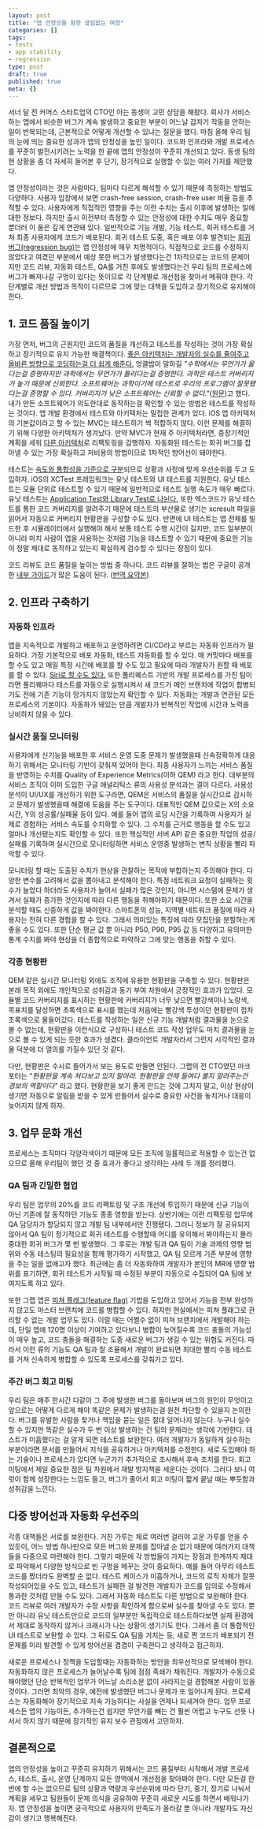 ```yaml
---
layout: post
title: "앱 안정성을 향한 끊임없는 여정"
categories: []
tags:
- tests
- app stability
- regression
type: post
draft: true
published: true
meta: {}
---
```


서너 달 전 커머스 스타트업의 CTO인 아는 동생이 고민 상담을 해왔다. 회사가 서비스하는 앱에서 비슷한 버그가 계속 발생하고 중요한 부분이 어느날 갑자기 작동을 안하는 일이 반복되는데, 근본적으로 어떻게 개선할 수 있냐는 질문을 했다. 마침 올해 우리 팀의 눈에 띄는 중요한 성과가 앱의 안정성을 높인 일이다. 코드와 인프라와 개발 프로세스를 꾸준히 발전시키려는 노력을 한 끝에 앱의 안정성이 꾸준히 개선되고 있다. 동생 팀의 현 상황을 좀 더 자세히 들어본 후 단기, 장기적으로 실행할 수 있는 여러  가지를 제안했다.

앱 안정성이라는 것은 사람마다, 팀마다 다르게 해석할 수 있기 때문에 측정하는 방법도 다양하다. 사용자 입장에서 보면 crash-free session, crash-free user 비율 등을 추적할 수 있다. 사용자에게 직접적인 영향을 주는 이런 수치는 출시 이후에 발생하는 일에 대한 정보다. 하지만 출시 이전부터 측정할 수 있는 안정성에 대한 수치도 매우 중요할 뿐더러 이 둘은 깊게 연관돼 있다. 일반적으로 기능 개발, 기능 테스트, 회귀 테스트를 거쳐 최종 사용자에게 코드가 배포된다. 회귀 테스트 도중, 혹은 배포 이후 발견되는 [회귀 버그(regression bug)](https://ko.wikipedia.org/wiki/회귀_테스트)는 앱 안정성에 매우 치명적이다. 직접적으로 코드를 수정하지 않았다고 여겼던 부분에서 예상 못한 버그가 발생했다는건 1차적으로는 코드의 문제이지만 코드 리뷰, 자동화 테스트, QA를 거친 후에도 발생했다는건 우리 팀의 프로세스에 버그가 빠져나갈 구멍이 있다는 뜻이므로 각 단계별로 개선점을 찾아서 메꿔야 한다. 각 단계별로 개선 방법과 목적이 다르므로 그에 맞는 대책을 도입하고 장기적으로 유지해야 한다.


## 1. 코드 품질 높이기

가장 먼저, 버그의 근원지인 코드의 품질을 개선하고 테스트를 작성하는 것이 가장 확실하고 장기적으로 유지 가능한 해결책이다. [좋은 아키텍처는 개발자의 실수를 줄여주고 올바른 방향으로 코딩하는걸 더 쉽게 해준다.](https://soojin.ro/blog/pragmatic-programmer) 엉클밥이 말하길 *"수학에서는 무언가가 옳다는걸 증명하지만 과학에서는 무언가가 틀리다는걸 증명한다. 과학은 테스트 커버리지가 높기 때문에 신뢰한다. 소프트웨어는 과학이기에 테스트로 우리의 프로그램이 잘못됐다는걸 증명할 수 있다. 커버리지가 낮은 소프트웨어는 신뢰할 수 없다."*([원문](https://twitter.com/unclebobmartin/status/1311295606179102720?s=20))고 했다. 내가 만든 소프트웨어가 의도한대로 동작하는걸 확인할 수 있는 방법은 테스트를 작성하는 것이다. 앱 개발 환경에서 테스트와 아키텍처는 밀접한 관계가 있다. iOS 앱 아키텍처의 기본값이라고 할 수 있는 MVC는 테스트하기 썩 적합하지 않다. 이런 문제를 해결하기 위해 다양한 아키텍처가 생겨났다. 만약 MVC가 현재 주 아키텍처라면, 중장기적인 계획을 세워 [다른 아키텍처](https://academy.realm.io/posts/krzysztof-zablocki-mDevCamp-ios-architecture-mvvm-mvc-viper/)로 리팩토링을 감행하자. 자동화된 테스트는 회귀 버그를 잡아낼 수 있는 가장 확실하고 저비용의 방법이므로 1차적인 방어선이 돼야한다.

테스트는 [속도와 통합성을 기준으로 구분](https://martinfowler.com/articles/practical-test-pyramid.html)되므로 상황과 사정에 맞게 우선순위를 두고 도입하자. iOS의 XCTest 프레임워크는 유닛 테스트와 UI 테스트를 지원한다. 유닛 테스트는 모듈 단위로 테스트할 수 있기 때문에 일반적으로 테스트 실행 속도가 매우 빠르다. 유닛 테스트는 [Application Test와 Library Test로 나뉜다.](https://soojin.ro/blog/application-library-test) 또한 엑스코드가 유닛 테스트를 통한 코드 커버리지를 알려주기 때문에 테스트의 부산물로 생기는 xcresult 파일을 읽어서 자동으로 커버리지 현황판을 구성할 수도 있다. 반면에 UI 테스트는 앱 전체를 빌드한 후 시뮬레이터에서 실행해야 해서 보통 테스트 수행 시간이 길지만, 코드 일부분이 아니라 마치 사람이 앱을 사용하는 것처럼 기능을 테스트할 수 있기 때문에 중요한 기능이 정말 제대로 동작하고 있는지 확실하게 검수할 수 있다는 장점이 있다.

코드 리뷰도 코드 품질을 높이는 방법 중 하나다. 코드 리뷰를 잘하는 법은 구글이 공개한 [내부 가이드](https://google.github.io/eng-practices/)가 많은 도움이 된다. ([번역 요약본](https://soojin.ro/review/))

## 2. 인프라 구축하기

### 자동화 인프라

앱을 지속적으로 개발하고 배포하고 운영하려면 CI/CD라고 부르는 자동화 인프라가 필요하다. 가장 기본적으로 배포 자동화, 테스트 자동화를 할 수 있다. 매 커밋마다 배포를 할 수도 있고 매일 특정 시간에 배포를 할 수도 있고 필요에 따라 개발자가 원할 때 배포를 할 수 있다. [Siri로 할 수도 있다.](https://soojin.ro/blog/hey-siri-deploy-app) 또한 풀리퀘스트 기반의 개발 프로세스를 가진 팀이라면 풀리퀘마다 테스트를 자동으로 실행시켜서 새 코드가 메인 브랜치에 작업이 합병되기도 전에 기존 기능이 망가지지 않았는지 확인할 수 있다. 자동화는 개발과 연관된 모든 프로세스의 기본이다. 자동화가 돼있는 만큼 개발자가 반복적인 작업에 시간과 노력을 낭비하지 않을 수 있다.


### 실시간 품질 모니터링

사용자에게 신기능을 배포한 후 서비스 운영 도중 문제가 발생했을때 신속정확하게 대응하기 위해서는 모니터링 기반이 갖춰져 있어야 한다. 최종 사용자가 느끼는 서비스 품질을 반영하는 수치를 Quality of Experience Metrics(이하 QEM) 라고 한다. 대부분의 서비스 조직이 이미 도입한 구글 애널리틱스 류의 사용성 분석과는 결이 다르다. 사용성 분석이 UI/UX를 개선하기 위한 도구라면, QEM은 서비스의 품질을 실시간으로 감시하고 문제가 발생했을때 해결에 도움을 주는 도구이다. 대표적인 QEM 값으로는 X의 소요 시간, Y의 성공률/실패율 등이 있다. 예를 들어 앱의 로딩 시간을 기록하여 사용자가 실제로 경험하는 서비스 속도를 수치화할 수 있다. 그 수치를 근거로 행동을 할 수도 있고 얼마나 개선됐는지도 확인할 수 있다. 또한 핵심적인 서버 API 같은 중요한 작업의 성공/실패를 기록하여 실시간으로 모니터링하면 서비스 운영중 발생하는 변칙 상황을 빨리 파악할 수 있다. 

모니터링 할 때는 도출된 수치가 현상을 관찰하는 목적에 부합하는지 주의해야 한다. 다양한 변수를 고려해서 값을 뽑아내고 분석해야 한다. 특정 네트워크 요청이 실패하는 횟수가 늘었다 하더라도 사용자가 늘어서 실패가 많은 것인지, 아니면 시스템에 문제가 생겨서 실패가 증가한 것인지에 따라 다른 행동을 취해야하기 때문이다. 또한 소요 시간을 분석할 때도 신중하게 값을 봐야한다. 스마트폰의 성능, 지역별 네트워크 품질에 따라 사용자는 전혀 다른 경험을 할 수 있다. 그래서 의미있는 특징에 따라 모집단을 분할하는게 좋을 수도 있다. 또한 단순 평균 값 뿐 아니라 P50, P90, P95 값 등 다양하고 유의미한 통계 수치를 봐야 현상을 더 종합적으로 파악하고 그에 맞는 행동을 취할 수 있다.

### 각종 현황판

QEM 같은 실시간 모니터링 외에도 조직에 유용한 현황판을 구축할 수 있다. 현황판은 본래 목적 외에도 개인적으로 성취감과 동기 부여 차원에서 긍정적인 효과가 있었다. 모듈별 코드 커버리지를 표시하는 현황판에 커버리지가 너무 낮으면 빨강색이나 노랑색, 목표치를 달성하면 초록색으로 표시를 했는데 처음에는 빨강색 투성이던 현황판이 점차 초록색으로 물들어갔다. 테스트를 작성하는 일은 신규 기능 개발처럼 결과물을 눈으로 볼 수 없는데, 현황판을 이런식으로 구성하니 테스트 코드 작성 업무도 마치 결과물을 눈으로 볼 수 있게 되는 듯한 효과가 생겼다. 클라이언트 개발자라서 그런지 시각적인 결과물 덕분에 더 열의를 가질수 있던 것 같다. 

다만, 현황판은 수시로 들어가서 보는 용도로 만들면 안된다. 그랩의 전 CTO였던 마크 포터는 *"현황판을 계속 쳐다보고 있지 말아라. 현황판을 언제 들여다 볼지 알려주는건 경보의 역할이다"* 라고 했다. 현황판을 보기 좋게 만드는 것에 그치지 말고, 이상 현상이 생기면 자동으로 알림을 받을 수 있게 만들어서 실수로 중요한 사건을 놓치거나 대응이 늦어지지 않게 하자.

## 3. 업무 문화 개선

프로세스는 조직마다 각양각색이기 때문에 모든 조직에 일률적으로 적용할 수 있는건 없으므로 올해 우리팀이 했던 것 중 효과가 좋다고 생각하는 사례 두 개를 정리했다. 

### QA 팀과 긴밀한 협업

우리 팀은 업무의 20%를 코드 리팩토링 및 구조 개선에 투입하기 때문에 신규 기능이 아닌 기존에 잘 동작하던 기능도 종종 영향을 받는다. 상반기에는 이런 리팩토링 업무에 QA 담당자가 할당되지 않고 개발 팀 내부에서만 진행됐다. 그러니 정보가 잘 공유되지 않아서 QA 팀이 정기적으로 회귀 테스트를 수행할때 어디를 유의해서 봐야하는지 몰라 중대한 회귀 버그가 몇 번 발생했다. 그 후로는 개발 팀과 QA 팀이 기술 과제의 영향 범위와 수동 테스팅의 필요성을 함께 평가하기 시작했고, QA 팀 모르게 기존 부분에 영향을 주는 일을 없애고자 했다. 최근에는 좀 더 자동화하여 개발자가 본인의 MR에 영향 범위를 표기하면, 회귀 테스트가 시작될 때 수정된 부분이 자동으로 수집되어 QA 팀에 보여지도록 하고 있다.

또한 그랩 앱은 [피쳐 플래그(feature flag)](https://en.wikipedia.org/wiki/Feature_toggle) 기법을 도입하고 있어서 기능을 전부 완성하지 않고도 마스터 브랜치에 코드를 병합할 수 있다. 하지만 현실에서는 피쳐 플래그로 관리할 수 없는 개발 업무도 있다. 이럴 때는 어쩔수 없이 피쳐 브랜치에서 개발해야 하는데, 단일 앱에 120명 이상이 기여하고 있다보니 병합이 늦어질수록 코드 충돌의 가능성이 매우 높고, 코드 충돌을 해결하는 도중 새로운 버그가 생길 수 있는 위험도 커진다. 따라서 이런 류의 기능도 QA 팀과 잘 조율해서 개발이 완료되면 최대한 빨리 수동 테스트를 거쳐 신속하게 병합할 수 있도록 프로세스를 갖춰가고 있다.

### 주간 버그 회고 미팅

우리 팀은 매주 한시간 다같이 그 주에 발생한 버그를 돌아보며 버그의 원인이 무엇이고 앞으로는 어떻게 다르게 해야 똑같은 문제가 발생하는걸 원천 차단할 수 있을지 논의한다. 버그를 유발한 사람을 찾거나 책임을 묻는 일은 절대 일어나지 않는다. 누구나 실수할 수 있지만 똑같은 실수가 두 번 이상 발생하는 건 팀의 문제라는 생각에 기반한다. 테스트가 미흡했다는 걸 알게 되면 테스트를 보완한다. 여러 개발자가 동일하게 실수하는 부분이라면 문서를 만들어서 지식을 공유하거나 아키텍처를 수정한다. 새로 도입해야 하는 기술이나 프로세스가 있다면 누군가가 추가적으로 조사해서 후속 조치를 한다. 회고 미팅에서 제일 중요한 점은 팀 차원에서 재발 방지책을 세운다는 것이다. 그러다 보니 여럿이 함께 성장한다는 느낌도 들고, 버그가 줄어서 회고 미팅이 짧게 끝날 때는 뿌듯함과 성취감을 느낀다.


## 다중 방어선과 자동화 우선주의

각종 대책들은 서로를 보완한다. 거친 가루는 체로 여러번 걸러야 고운 가루를 얻을 수 있듯이, 어느 방법 하나만으로 모든 버그와 문제를 잡아낼 순 없기 때문에 여러가지 대책들을 다중으로 마련해야 한다. 그렇기 때문에 각 방법들이 가지는 장점과 한계까지 제대로 파악해서 다양한 방식으로 빈 구멍을 메꾸는 것이 중요하다. 예를 들어 아무리 테스트 코드를 짰더라도 완벽할 순 없다. 테스트 케이스가 미흡하거나, 코드의 로직 자체가 잘못 작성되어있을 수도 있고, 테스트가 실패한 걸 발견한 개발자가 코드를 임의로 수정해서 통과한 것처럼 만들 수도 있다. 그래서 자동화 테스트도 다른 방법으로 보완해야 한다. 코드 리뷰로 여러 개발자가 수정 사항을 확인하게 함으로써 실수를 찾아낼 수도 있다. 뿐만 아니라 유닛 테스트만으로 코드의 일부분만 독립적으로 테스트하다보면 실제 환경에서 제대로 동작하지 않거나 크래시가 나는 상황이 생기기도 한다. 그래서 좀 더 통합적인 UI 테스트로 보완할 수 있다. 그 뒤로도 QA 팀을 거치는 등, 새로 짠 코드가 배포되기 전 문제를 미리 발견할 수 있게 방어선을 겹겹이 구축한다고 생각하고 접근하자.

새로운 프로세스나 정책을 도입할때는 자동화하는 방안을 최우선적으로 모색해야 한다. 자동화하지 않은 프로세스가 늘어날수록 팀에 점점 족쇄가 채워진다. 개발자가 수동으로 해야했던 단순 반복적인 업무가 어느날 소리소문 없이 사라지는걸 경험해본 사람이 있을 것이다. 그러면 최악의 경우, 예전에 발생했던 버그나 문제가 또 일어나게 된다. 프로세스는 자동화해야 장기적으로 지속 가능하다는 사실을 언제나 되새겨야 한다. 업무 프로세스든 앱의 기능이든, 추가하는건 쉽지만 무언가를 빼는 건 훨씬 어렵고 누구도 선뜻 나서서 하지 않기 때문에 장기적인 유지 보수 관점에서 고민하자.

## 결론적으로 

앱의 안정성을 높이고 꾸준히 유지하기 위해서는 코드 품질부터 시작해서 개발 프로세스, 테스트, 출시, 운영 단계까지 모든 영역에서 개선점을 찾아봐야 한다. 다만 모든걸 한번에 할 수는 없으므로 팀의 상황과 역량과 우선순위에 따라 단기, 중기, 장기로 나눠서 계획을 세우고 팀원들이 문제 의식을 공유하여 꾸준히 새로운 시도를 하면서 배워나가자. 앱 안정성을 높이면 궁극적으로 사용자의 만족도가 올라갈 뿐 아니라 개발자도 자신감이 생기고 행복해진다. 
